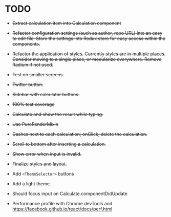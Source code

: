 TODO
=======================

* ~~Extract calculation item into Calculation component~~
* ~~Refactor configuration settings (such as author, repo URL) into an easy to edit file. Store the settings into Redux store for easy access within the components.~~
* ~~Refactor the application of styles. Currently styles are in multiple places. Consider moving to a single place, or modularize everywhere. Remove Radium if not used.~~
* ~~Test on smaller screens.~~
* ~~Twitter button.~~
* ~~Sidebar with calculator buttons.~~
* ~~100% test coverage~~
* ~~Calculate and show the result while typing.~~
* ~~Use PureRenderMixin~~
* ~~Dashes next to each calculation; onClick, delete the calculation.~~
* ~~Scroll to bottom after inserting a calculation.~~
* ~~Show error when input is invalid.~~
* ~~Finalize styles and layout.~~

* Add `<ThemeSelector>` buttons
* Add a light theme.
* Should focus input on Calculate.componentDidUpdate
* Performance profile with Chrome devTools and https://facebook.github.io/react/docs/perf.html

